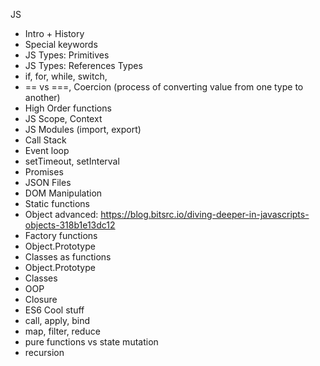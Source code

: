 

JS
  - Intro + History
  - Special keywords
  - JS Types: Primitives
  - JS Types: References Types
  - if, for, while, switch, 
  - == vs ===, Coercion (process of converting value from one type to another)
  - High Order functions
  - JS Scope, Context
  - JS Modules (import, export)
  - Call Stack
  - Event loop
  - setTimeout, setInterval
  - Promises
  - JSON Files
  - DOM Manipulation
  - Static functions
  - Object advanced: https://blog.bitsrc.io/diving-deeper-in-javascripts-objects-318b1e13dc12
  - Factory functions
  - Object.Prototype
  - Classes as functions
  - Object.Prototype
  - Classes 
  - OOP
  - Closure
  - ES6 Cool stuff
  - call, apply, bind
  - map, filter, reduce
  - pure functions vs state mutation
  - recursion
  